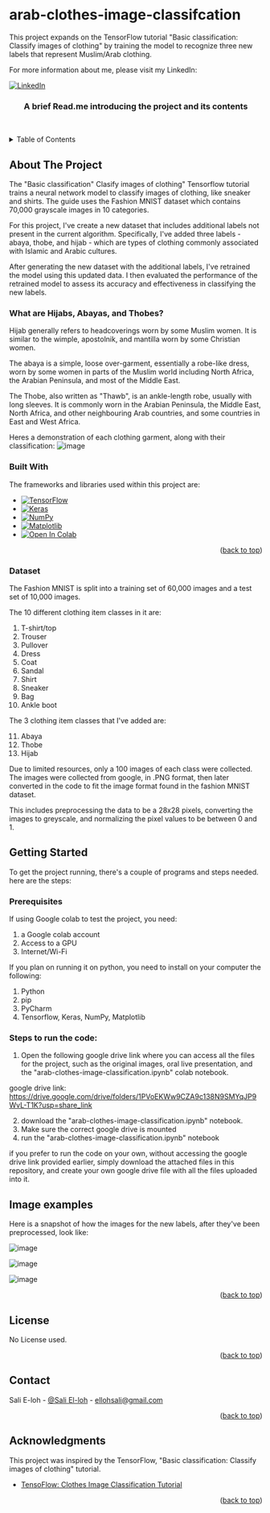 # arab-clothes-image-classifcation
This project expands on the TensorFlow tutorial "Basic classification: Classify images of clothing" by training the model to recognize three new labels that represent Muslim/Arab clothing.

For more information about me, please visit my LinkedIn:

[![LinkedIn][LinkedIn.js]][LinkedIn-url]


<div align="center">
  <h3 align="center">A brief Read.me introducing the project and its contents</h3>
    <br />
  </p>
</div>


<!-- TABLE OF CONTENTS -->
<details>
  <summary>Table of Contents</summary>
  <ol>
    <li>
      <a href="#about-the-project">About The Project</a>
      <ul>
        <li><a href="#What-are-Hijabs,-Abayas,-and-Thobes? ">What are Hijabs, Abayas, and Thobes? </a></li>
        <li><a href="#built-with">Built With</a></li>
        <li><a href="#Dataset">Dataset</a></li>
      </ul>
    </li>
    <li>
      <a href="#getting-started">Getting Started</a>
      <ul>
        <li><a href="#prerequisites">Prerequisites</a></li>
        <li><a href="#installation">Installation</a></li>
      </ul>
    </li>
    <li><a href="#usage">Usage</a></li>
    <li><a href="#roadmap">Roadmap</a></li>
    <li><a href="#contact">Contact</a></li>
    <li><a href="#acknowledgments">Acknowledgments</a></li>
  </ol>
</details>



<!-- ABOUT THE PROJECT -->
## About The Project

The "Basic classification" Clasify images of clothing" Tensorflow tutorial trains a neural network model to classify images of clothing, like sneaker and shirts. The guide uses the Fashion MNIST dataset which contains 70,000 grayscale images in 10 categories.

For this project, I've create a new dataset that includes additional labels not present in the current algorithm. Specifically, I've added three labels - abaya, thobe, and hijab - which are types of clothing commonly associated with Islamic and Arabic cultures.

After generating the new dataset with the additional labels, I've retrained the model using this updated data. I then evaluated the performance of the retrained model to assess its accuracy and effectiveness in classifying the new labels.

### What are Hijabs, Abayas, and Thobes? 

Hijab generally refers to headcoverings worn by some Muslim women. It is similar to the wimple, apostolnik, and mantilla worn by some Christian women.

The abaya is a simple, loose over-garment, essentially a robe-like dress, worn by some women in parts of the Muslim world including North Africa, the Arabian Peninsula, and most of the Middle East.

The Thobe, also written as "Thawb", is an ankle-length robe, usually with long sleeves. It is commonly worn in the Arabian Peninsula, the Middle East, North Africa, and other neighbouring Arab countries, and some countries in East and West Africa.

Heres a demonstration of each clothing garment, along with their classification:
![image](https://user-images.githubusercontent.com/112829375/235896519-90dc82e1-8552-4081-9eed-20241fad5ff0.png)




### Built With

The frameworks and libraries used within this project are:

* [![TensorFlow][Tensorflow.js]][Tensorflow-url]
* [![Keras][Keras.js]][Keras-url]
* [![NumPy][NumPy.js]][NumPy-url]
* [![Matplotlib][Matplotlib.js]][Matplotlib-url]
* [![Open In Colab](https://img.shields.io/badge/Open%20In-Colab-yellowgreen?style=for-the-badge&logo=googlecolab)](https://colab.research.google.com/)

<p align="right">(<a href="#readme-top">back to top</a>)</p>

<!-- Dataset -->
### Dataset

The Fashion MNIST is split into a training set of 60,000 images and a test set of 10,000 images.

The 10 different clothing item classes in it are:
1. T-shirt/top
2. Trouser
3. Pullover
4. Dress
5. Coat
6. Sandal
7. Shirt
8. Sneaker
9. Bag
10. Ankle boot

The 3 clothing item classes that I've added are:

11. Abaya
12. Thobe
13. Hijab

Due to limited resources, only a 100 images of each class were collected. The images were collected from google, in .PNG format, then later converted in the code to fit the image format found in the fashion MNIST dataset. 

This includes preprocessing the data to be a 28x28 pixels, converting the images to greyscale, and normalizing the pixel values to be between 0 and 1.

<!-- GETTING STARTED -->
## Getting Started

To get the project running, there's a couple of programs and steps needed. here are the steps: 

### Prerequisites

If using Google colab to test the project, you need:

1. a Google colab account
2. Access to a GPU
3. Internet/Wi-Fi

If you plan on running it on python, you need to install on your computer the following:

1. Python
2. pip 
3. PyCharm 
4. Tensorflow, Keras, NumPy, Matplotlib


### Steps to run the code:

1. Open the following google drive link where you can access all the files for the project, such as the original images, oral live presentation, and the "arab-clothes-image-classification.ipynb" colab notebook.

google drive link: https://drive.google.com/drive/folders/1PVoEKWw9CZA9c138N9SMYqJP9WvL-T1K?usp=share_link

2. download the "arab-clothes-image-classification.ipynb" notebook.
3. Make sure the correct google drive is mounted
4. run the "arab-clothes-image-classification.ipynb" notebook

if you prefer to run the code on your own, without accessing the google drive link provided earlier, simply download the attached files in this repository, and create your own google drive file with all the files uploaded into it.
   

<!-- NEW LABELS IMAGE EXAMPLES -->
## Image examples

Here is a snapshot of how the images for the new labels, after they've been preprocessed, look like:

![image](https://user-images.githubusercontent.com/112829375/235897301-c6795324-af8c-4a87-a9ea-fc7425dda553.png)

![image](https://user-images.githubusercontent.com/112829375/235897529-89753437-1842-477f-b3a4-319e2e482a8c.png)

![image](https://user-images.githubusercontent.com/112829375/235896781-38f344dc-1cea-4d6f-8505-53e09542459f.png)

<p align="right">(<a href="#readme-top">back to top</a>)</p>

<!-- LICENSE -->
## License

No License used.

<p align="right">(<a href="#readme-top">back to top</a>)</p>

<!-- CONTACT -->
## Contact

Sali E-loh - [@Sali El-loh](https://www.linkedin.com/in/salielloh12/) - ellohsali@gmail.com

<p align="right">(<a href="#readme-top">back to top</a>)</p>


<!-- ACKNOWLEDGMENTS -->
## Acknowledgments

This project was inspired by the TensorFlow, "Basic classification: Classify images of clothing" tutorial.

* [TensoFlow: Clothes Image Classification Tutorial](https://www.tensorflow.org/tutorials/keras/classification)

<p align="right">(<a href="#readme-top">back to top</a>)</p>

<!-- MARKDOWN LINKS & IMAGES -->
<!-- https://www.markdownguide.org/basic-syntax/#reference-style-links -->
[LinkedIn.js]: https://img.shields.io/badge/LinkedIn-0077B5?style=for-the-badge&logo=linkedin&logoColor=white
[LinkedIn-url]: https://www.linkedin.com/in/salielloh12/
[Tensorflow.js]: https://img.shields.io/badge/TensorFlow-FF6F00?style=for-the-badge&logo=tensorflow&logoColor=white
[Tensorflow-url]: https://www.tensorflow.org/
[Keras.js]: https://img.shields.io/badge/Keras-D00000?style=for-the-badge&logo=keras&logoColor=white
[Keras-url]: https://keras.io/
[NumPy.js]: https://img.shields.io/badge/NumPy-013243?style=for-the-badge&logo=numpy&logoColor=white
[NumPy-url]: https://numpy.org/
[Matplotlib.js]: https://img.shields.io/badge/Matplotlib-%23ffffff.svg?style=for-the-badge&logo=Matplotlib&logoColor=black
[Matplotlib-url]: https://matplotlib.org/

